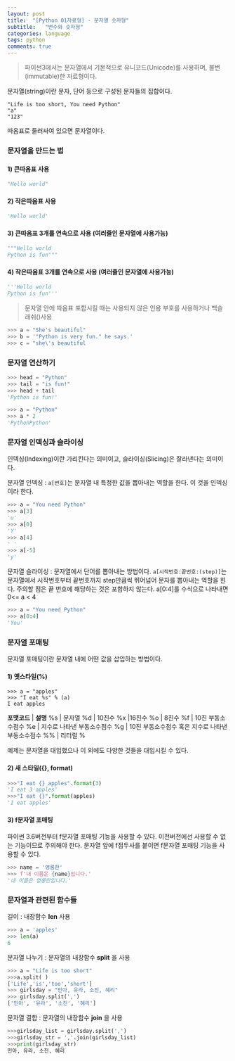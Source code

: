 ```yaml
---
layout: post
title:  "[Python 01자료형] - 문자열 숫자형"
subtitle:   "변수와 숫자형"
categories: language
tags: python
comments: true
---
```

>파이썬3에서는 문자열에서 기본적으로 유니코드(Unicode)를 사용하며, 불변(immutable)한 자료형이다.

문자열(string)이란 문자, 단어 등으로 구성된 문자들의 집합이다.
```
"Life is too short, You need Python"
"a"
"123"
```

따옴표로 둘러싸여 있으면 문자열이다.

### 문자열을 만드는 법
#### 1) 큰따옴표 사용
```python
"Hello world"
```

#### 2) 작은따옴표 사용
```python
'Hello world'
```

#### 3) 큰따옴표 3개를 연속으로 사용 (여러줄인 문자열에 사용가능)
```python
"""Hello world
Python is fun"""
```

#### 4) 작은따옴표 3개를 연속으로 사용 (여러줄인 문자열에 사용가능)
```python
'''Hello world
Python is fun'''
```

>문자열 안에 따옴표 포함시킬 때는 사용되지 않은 인용 부호를 사용하거나 백슬래쉬(\)사용
```python
>>> a = "She's beautiful"
>>> b = '"Python is very fun." he says.'
>>> c = "she\'s beautiful
```

### 문자열 연산하기
```python
>>> head = "Python"
>>> tail = "is fun!"
>>> head + tail
'Python is fun!'

>>> a = "Python"
>>> a * 2
'PythonPython'
```

### 문자열 인덱싱과 슬라이싱
인덱싱(Indexing)이란 가리킨다는 의미이고, 슬라이싱(Slicing)은 잘라낸다는 의미이다.

문자열 인덱싱 : `a[번호]`는 문자열 내 특정한 값을 뽑아내는 역할을 한다. 이 것을 인덱싱이라 한다.
```python
>>> a = "You need Python"
>>> a[3]
'u'
>>> a[0]
'Y'
>>> a[4]
' '
>>> a[-5]
'y'
```

문자열 슬라이싱 : 문자열에서 단어를 뽑아내는 방법이다. `a[시작번호:끝번호:(step)]`는 문자열에서 시작번호부터 끝번호까지 step만큼씩 뛰어넘어 문자를 뽑아내는 역할을 힌다.
주의할 점은 끝 번호에 해당하는 것은 포함하지 않는다.
a[0:4]를 수식으로 나타내면 0<= a < 4
```python
>>> a = "You need Python"
>>> a[0:4]
'You'
```
### 문자열 포매팅
문자열 포매팅이란 문자열 내에 어떤 값을 삽입하는 방법이다.

#### 1) 옛스타일(%)
```
>>> a = "apples"
>>> "I eat %s" % (a)
I eat apples
```

**포맷코드** | **설명**
%s | 문자열
%d | 10진수
%x |16진수
%o | 8진수
%f | 10진 부동소수점수
%e | 지수로 나타낸 부동소수점수
%g | 10진 부동소수점수 혹은 지수로 나타낸 부동소수점수
%% | 리터럴 %

예제는 문자열을 대입했으나 이 외에도 다양한 것들을 대입시킬 수 있다.

#### 2) 새 스타일({}, format)
```python
>>>"I eat {} apples".format(3)
'I eat 3 apples'
>>>"I eat {}".format(apples)
'I eat apples'
```

#### 3) f문자열 포매팅
파이썬 3.6버전부터 f문자열 포매팅 기능을 사용할 수 있다. 이전버전에선 사용할 수 없는 기능이므로 주의해야 한다.
문자열 앞에 f접두사를 붙이면 f문자열 포매팅 기능을 사용할 수 있다.

```python
>>> name = '영롱한'
>>> f'내 이름은 {name}입니다.'
'내 이름은 영롱한입니다.'
```

### 문자열과 관련된 함수들

길이 : 내장함수 **len** 사용
```Python
>>> a = 'apples'
>>> len(a)
6
```

문자열 나누기 : 문자열의 내장함수 **split** 을 사용
```python
>>> a = "Life is too short"
>>>a.split( )
['Life','is','too','short']
>>> girlsday = "민아, 유라, 소진, 혜리"
>>> girlsday.split(',')
['민아', '유라', '소진', '혜리']
```

문자열 결합 : 문자열의 내장함수 **join** 을 사용
```python
>>>girlsday_list = girlsday.split(',')
>>>girlsday_str = ','.join(girlsday_list)
>>>print(girlsday_str)
민아, 유라, 소진, 혜리
```
